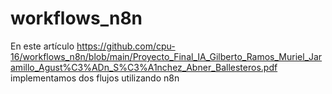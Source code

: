 # workflows_n8n
En este artículo https://github.com/cpu-16/workflows_n8n/blob/main/Proyecto_Final_IA_Gilberto_Ramos_Muriel_Jaramillo_Agust%C3%ADn_S%C3%A1nchez_Abner_Ballesteros.pdf implementamos dos flujos utilizando n8n
